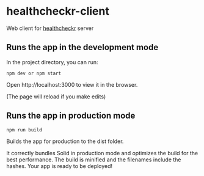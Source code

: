# healthcheckr-client
Web client for [healthcheckr](https://github.com/jjrom/healthcheckr) server

## Runs the app in the development mode
In the project directory, you can run:

    npm dev or npm start

Open http://localhost:3000 to view it in the browser.

(The page will reload if you make edits)

## Runs the app in production mode

    npm run build

Builds the app for production to the dist folder.

It correctly bundles Solid in production mode and optimizes the build for the best performance.
The build is minified and the filenames include the hashes.
Your app is ready to be deployed!


